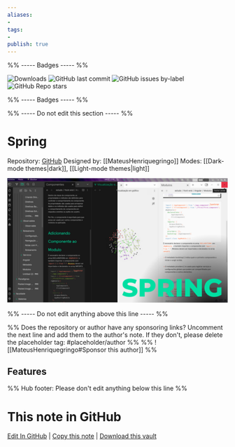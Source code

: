 ```yaml
---
aliases:
- 
tags: 
- 
publish: true
---
```


%% ----- Badges ----- %%

![Downloads](https://img.shields.io/badge/downloads-1387-573E7A?style=for-the-badge&logo=)
![GitHub last commit](https://img.shields.io/github/last-commit/MateusHenriquegringo/spring-theme-obsidian?color=573E7A&label=last%20update&logo=github&style=for-the-badge)
![GitHub issues by-label](https://img.shields.io/github/issues/MateusHenriquegringo/spring-theme-obsidian/help%20wanted?color=573E7A&logo=github&style=for-the-badge) 
![GitHub Repo stars](https://img.shields.io/github/stars/MateusHenriquegringo/spring-theme-obsidian?color=573E7A&logo=github&style=for-the-badge)

%% ----- Badges ----- %%

%% ----- Do not edit this section ----- %%

# Spring

Repository: [GitHub](https://github.com/MateusHenriquegringo/spring-theme-obsidian)
Designed by: [[MateusHenriquegringo]]
Modes: [[Dark-mode themes|dark]], [[Light-mode themes|light]]



![screenshot](https://github.com/MateusHenriquegringo/spring-theme-obsidian/raw/HEAD/SPRING.png)

%% ----- Do not edit anything above this line ----- %% 

%% Does the repository or author have any sponsoring links? Uncomment the next line and add them to the author's note. If they don't, please delete the placeholder tag: #placeholder/author %%
%% ![[MateusHenriquegringo#Sponsor this author]] %%


## Features



%% Hub footer: Please don't edit anything below this line %%

# This note in GitHub

<span class="git-footer">[Edit In GitHub](https://github.dev/obsidian-community/obsidian-hub/blob/main/02%20-%20Community%20Expansions/02.05%20All%20Community%20Expansions/Themes/Spring.md "git-hub-edit-note") | [Copy this note](https://raw.githubusercontent.com/obsidian-community/obsidian-hub/main/02%20-%20Community%20Expansions/02.05%20All%20Community%20Expansions/Themes/Spring.md "git-hub-copy-note") | [Download this vault](https://github.com/obsidian-community/obsidian-hub/archive/refs/heads/main.zip "git-hub-download-vault") </span>
